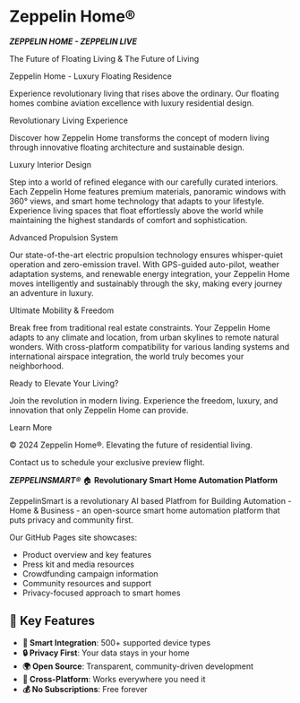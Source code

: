 # Zeppelin Home® 


***ZEPPELIN HOME - ZEPPELIN LIVE***

The Future of Floating Living & The Future of Living

Zeppelin Home - Luxury Floating Residence

Experience revolutionary living that rises above the ordinary. Our floating homes combine aviation excellence with luxury residential design.

Revolutionary Living Experience

Discover how Zeppelin Home transforms the concept of modern living through innovative floating architecture and sustainable design.

Luxury Interior Design

Step into a world of refined elegance with our carefully curated interiors. Each Zeppelin Home features premium materials, panoramic windows with 360° views, and smart home technology that adapts to your lifestyle. Experience living spaces that float effortlessly above the world while maintaining the highest standards of comfort and sophistication.

Advanced Propulsion System

Our state-of-the-art electric propulsion technology ensures whisper-quiet operation and zero-emission travel. With GPS-guided auto-pilot, weather adaptation systems, and renewable energy integration, your Zeppelin Home moves intelligently and sustainably through the sky, making every journey an adventure in luxury.

Ultimate Mobility & Freedom

Break free from traditional real estate constraints. Your Zeppelin Home adapts to any climate and location, from urban skylines to remote natural wonders. With cross-platform compatibility for various landing systems and international airspace integration, the world truly becomes your neighborhood.

Ready to Elevate Your Living?

Join the revolution in modern living. Experience the freedom, luxury, and innovation that only Zeppelin Home can provide.

Learn More

© 2024 Zeppelin Home®. Elevating the future of residential living.

Contact us to schedule your exclusive preview flight.


***ZEPPELINSMART®***
🏠 **Revolutionary Smart Home Automation Platform**


ZeppelinSmart is a revolutionary AI based Platfrom for Building Automation - Home & Business - an open-source smart home automation platform that puts privacy and community first.


Our GitHub Pages site showcases:
- Product overview and key features
- Press kit and media resources  
- Crowdfunding campaign information
- Community resources and support
- Privacy-focused approach to smart homes

## 🚀 Key Features

- **🔗 Smart Integration**: 500+ supported device types
- **🔒 Privacy First**: Your data stays in your home
- **🌍 Open Source**: Transparent, community-driven development  
- **📱 Cross-Platform**: Works everywhere you need it
- **💰 No Subscriptions**: Free forever


